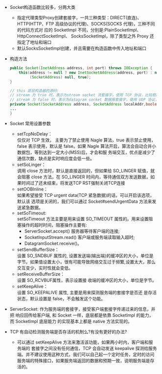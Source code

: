 - Socket构造函数比较多，分两大类
    - 指定代理类型Proxy创建套接字，一共三种类型：DIRECT(直连)、 HTTP(HTTP、FTP 高级协议的代理)、SOCKS(SOCKS 代理)，三种不同的代码方式对 应的 SocketImpl 不同，分别是:PlainSocketImpl、HttpConnectSocketImpl、 SocksSocketImpl，除了类型之外 Proxy 还指定了地址和端口
    - 默认SocksSocketImpl创建，并且需要在构造函数中传入地址和端口
    
- 构造方法
    ```java
    public Socket(InetAddress address, int port) throws IOException {
        this(address != null ? new InetSocketAddress(address, port) : null,
             (SocketAddress) null, true);
    }
    
    // this 底层构造器的源码:
    // stream 为 true 时，表示为stream socket 流套接字，使用 TCP 协议，比较稳定可靠，但占用资源 
    // stream 为 false 时，表示为datagram socket 数据报套接字，使用 UDP 协议，不稳定，但占用资 
    private Socket(SocketAddress address, SocketAddress localAddr,boolean stream) throws IOException {
    ...
    }
    ```

- Socket 常用设置参数
    - setTcpNoDelay：<br> 仅仅对 TCP 生效， 主要为了禁止使用 Nagle 算法，true 表示禁止使用，false 表示使用，默认是 false。如果 Nagle 算法开启，算法会自动合并小数据包，等到达到一定大小(MSS)后，才会和服 务端交互，优点是减少了通信次数，缺点是实时响应度会低一些。
    - setSoLinger：<br> 调用 close 方法时，默认是直接返回的，但如果给 SO_LINGER 赋值，就会阻塞 close 方法，在 SO_LINGER 时间内，等待通信双方发送数据，如果时间过了还未结束，将发送TCP RST强制关闭TCP连接
    - setOOBInline：<br> 如果希望接受 TCP urgent data(TCP 紧急数据)的话，可以开启该选项，默认该 选项是关闭的，我们可以通过 Socket#sendUrgentData 方法来发送紧急数据。
    - setSoTimeout: <br> setSoTimeout 方法主要是用来设置 SO_TIMEOUT 属性的。用来设置阻塞操作的超时时间，阻塞操作主要有:
        - ServerSocket.accept() 服务器等待客户端的连接;
        - SocketInputStream.read() 客户端或服务端读取输入超时; 
        - DatagramSocket.receive()。
    - setSendBufferSize：<br> 设置 SO_SNDBUF 属性的, 设置发送端(输出端)的缓冲区的大小，单位是字节。如果值设置太小，很有可能导致网络交互过于频繁,设置太大，那么交互变少，实时性就会变低。
    - setReceiveBufferSize：<br> 设置 SO_RCVBUF属性，表示设置接 收端的缓冲区的大小，单位是字节。
    - setKeepAlive：<br> 设置 SO_KEEPALIVE 属性, 主要是用来探测服务端的套接字是否还 是存活状态，默认设置是 false，不会触发这个功能。
    
- ServerSocket: 作为服务端的套接字，接受客户端套接字传递过来的信息，并把 响应回传给客户端, 和 Socket 一样，底层都是依靠 SocketImpl 的能力，而 SocketImpl 底层能力 的实现基本上都是 native 方法实现的。

- TCP 有自动检测服务端是否存活的机制么?有没有更好的办法?
    - 可以通过 setKeepAlive 方法来激活该功能，如果两小时内，客户端和服务端的 套接字之间没有任何通信，TCP 会自动发送 keepalive 探测给服务端。并不建议使用这种方式，我们可以自己起一个定时任务，定时的访问服务端的特殊接口，如果服务端返回的数据和预期一致，说明服务端是存活的。
